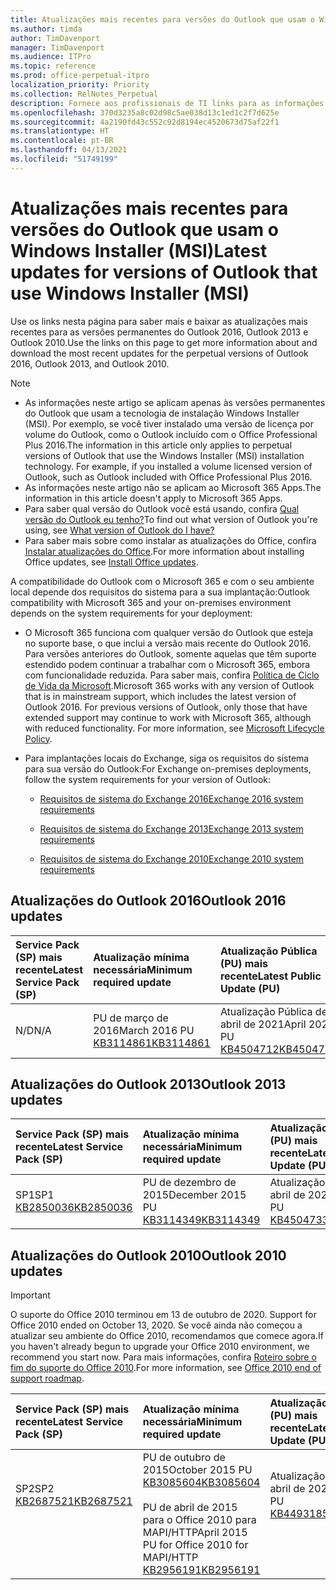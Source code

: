 ```yaml
---
title: Atualizações mais recentes para versões do Outlook que usam o Windows Installer (MSI)
ms.author: timda
author: TimDavenport
manager: TimDavenport
ms.audience: ITPro
ms.topic: reference
ms.prod: office-perpetual-itpro
localization_priority: Priority
ms.collection: RelNotes_Perpetual
description: Fornece aos profissionais de TI links para as informações de atualização mais recentes para as versões permanentes do Outlook 2016, Outlook 2013 e Outlook 2010
ms.openlocfilehash: 370d3235a8c02d98c5ae038d13c1ed1c2f7d625e
ms.sourcegitcommit: 4a2190fd43c552c92d8194ec4520673d75af22f1
ms.translationtype: HT
ms.contentlocale: pt-BR
ms.lasthandoff: 04/13/2021
ms.locfileid: "51749199"
---
```

# <a name="latest-updates-for-versions-of-outlook-that-use-windows-installer-msi"></a><span data-ttu-id="5b6ad-103">Atualizações mais recentes para versões do Outlook que usam o Windows Installer (MSI)</span><span class="sxs-lookup"><span data-stu-id="5b6ad-103">Latest updates for versions of Outlook that use Windows Installer (MSI)</span></span>

<span data-ttu-id="5b6ad-104">Use os links nesta página para saber mais e baixar as atualizações mais recentes para as versões permanentes do Outlook 2016, Outlook 2013 e Outlook 2010.</span><span class="sxs-lookup"><span data-stu-id="5b6ad-104">Use the links on this page to get more information about and download the most recent updates for the perpetual versions of Outlook 2016, Outlook 2013, and Outlook 2010.</span></span>
  
> [!NOTE]
> - <span data-ttu-id="5b6ad-p101">As informações neste artigo se aplicam apenas às versões permanentes do Outlook que usam a tecnologia de instalação Windows Installer (MSI). Por exemplo, se você tiver instalado uma versão de licença por volume do Outlook, como o Outlook incluído com o Office Professional Plus 2016.</span><span class="sxs-lookup"><span data-stu-id="5b6ad-p101">The information in this article only applies to perpetual versions of Outlook that use the Windows Installer (MSI) installation technology. For example, if you installed a volume licensed version of Outlook, such as Outlook included with Office Professional Plus 2016.</span></span>
> - <span data-ttu-id="5b6ad-107">As informações neste artigo não se aplicam ao Microsoft 365 Apps.</span><span class="sxs-lookup"><span data-stu-id="5b6ad-107">The information in this article doesn't apply to Microsoft 365 Apps.</span></span>
> - <span data-ttu-id="5b6ad-108">Para saber qual versão do Outlook você está usando, confira [Qual versão do Outlook eu tenho?](https://support.office.com/article/b3a9568c-edb5-42b9-9825-d48d82b2257c)</span><span class="sxs-lookup"><span data-stu-id="5b6ad-108">To find out what version of Outlook you're using, see [What version of Outlook do I have?](https://support.office.com/article/b3a9568c-edb5-42b9-9825-d48d82b2257c)</span></span>
> - <span data-ttu-id="5b6ad-109">Para saber mais sobre como instalar as atualizações do Office, confira [Instalar atualizações do Office](https://support.office.com/article/2ab296f3-7f03-43a2-8e50-46de917611c5).</span><span class="sxs-lookup"><span data-stu-id="5b6ad-109">For more information about installing Office updates, see [Install Office updates](https://support.office.com/article/2ab296f3-7f03-43a2-8e50-46de917611c5).</span></span> 
  
<span data-ttu-id="5b6ad-110">A compatibilidade do Outlook com o Microsoft 365 e com o seu ambiente local depende dos requisitos do sistema para a sua implantação:</span><span class="sxs-lookup"><span data-stu-id="5b6ad-110">Outlook compatibility with Microsoft 365 and your on-premises environment depends on the system requirements for your deployment:</span></span>
  
- <span data-ttu-id="5b6ad-p102">O Microsoft 365 funciona com qualquer versão do Outlook que esteja no suporte base, o que inclui a versão mais recente do Outlook 2016. Para versões anteriores do Outlook, somente aquelas que têm suporte estendido podem continuar a trabalhar com o Microsoft 365, embora com funcionalidade reduzida. Para saber mais, confira [Política de Ciclo de Vida da Microsoft](https://support.microsoft.com/lifecycle).</span><span class="sxs-lookup"><span data-stu-id="5b6ad-p102">Microsoft 365 works with any version of Outlook that is in mainstream support, which includes the latest version of Outlook 2016. For previous versions of Outlook, only those that have extended support may continue to work with Microsoft 365, although with reduced functionality. For more information, see [Microsoft Lifecycle Policy](https://support.microsoft.com/lifecycle).</span></span>
    
- <span data-ttu-id="5b6ad-114">Para implantações locais do Exchange, siga os requisitos do sistema para sua versão do Outlook:</span><span class="sxs-lookup"><span data-stu-id="5b6ad-114">For Exchange on-premises deployments, follow the system requirements for your version of Outlook:</span></span>
    
  - [<span data-ttu-id="5b6ad-115">Requisitos de sistema do Exchange 2016</span><span class="sxs-lookup"><span data-stu-id="5b6ad-115">Exchange 2016 system requirements</span></span>](/Exchange/plan-and-deploy/system-requirements)
    
  - [<span data-ttu-id="5b6ad-116">Requisitos de sistema do Exchange 2013</span><span class="sxs-lookup"><span data-stu-id="5b6ad-116">Exchange 2013 system requirements</span></span>](/exchange/exchange-2013-system-requirements-exchange-2013-help)
    
  - <span data-ttu-id="5b6ad-117">[Requisitos de sistema do Exchange 2010](/previous-versions/office/exchange-server-2010/aa996719(v=exchg.141))</span><span class="sxs-lookup"><span data-stu-id="5b6ad-117">[Exchange 2010 system requirements](/previous-versions/office/exchange-server-2010/aa996719(v=exchg.141))</span></span>

   
## <a name="outlook-2016-updates"></a><span data-ttu-id="5b6ad-118">Atualizações do Outlook 2016</span><span class="sxs-lookup"><span data-stu-id="5b6ad-118">Outlook 2016 updates</span></span>

|<span data-ttu-id="5b6ad-119">**Service Pack (SP) mais recente**</span><span class="sxs-lookup"><span data-stu-id="5b6ad-119">**Latest Service Pack (SP)**</span></span>|<span data-ttu-id="5b6ad-120">**Atualização mínima necessária**</span><span class="sxs-lookup"><span data-stu-id="5b6ad-120">**Minimum required update**</span></span>|<span data-ttu-id="5b6ad-121">**Atualização Pública (PU) mais recente**</span><span class="sxs-lookup"><span data-stu-id="5b6ad-121">**Latest Public Update (PU)**</span></span>|
|:-----|:-----|:-----|
|<span data-ttu-id="5b6ad-122">N/D</span><span class="sxs-lookup"><span data-stu-id="5b6ad-122">N/A</span></span>  <br/> |<span data-ttu-id="5b6ad-123">PU de março de 2016</span><span class="sxs-lookup"><span data-stu-id="5b6ad-123">March 2016 PU</span></span> <br/>[<span data-ttu-id="5b6ad-124">KB3114861</span><span class="sxs-lookup"><span data-stu-id="5b6ad-124">KB3114861</span></span>](https://support.microsoft.com/help/3114861) <br/> |<span data-ttu-id="5b6ad-125">Atualização Pública de abril de 2021</span><span class="sxs-lookup"><span data-stu-id="5b6ad-125">April 2021 PU</span></span> <br/>[<span data-ttu-id="5b6ad-126">KB4504712</span><span class="sxs-lookup"><span data-stu-id="5b6ad-126">KB4504712</span></span>](https://support.microsoft.com/help/4504712) 

## <a name="outlook-2013-updates"></a><span data-ttu-id="5b6ad-127">Atualizações do Outlook 2013</span><span class="sxs-lookup"><span data-stu-id="5b6ad-127">Outlook 2013 updates</span></span>

|<span data-ttu-id="5b6ad-128">**Service Pack (SP) mais recente**</span><span class="sxs-lookup"><span data-stu-id="5b6ad-128">**Latest Service Pack (SP)**</span></span>|<span data-ttu-id="5b6ad-129">**Atualização mínima necessária**</span><span class="sxs-lookup"><span data-stu-id="5b6ad-129">**Minimum required update**</span></span>|<span data-ttu-id="5b6ad-130">**Atualização Pública (PU) mais recente**</span><span class="sxs-lookup"><span data-stu-id="5b6ad-130">**Latest Public Update (PU)**</span></span>|
|:-----|:-----|:-----|
|<span data-ttu-id="5b6ad-131">SP1</span><span class="sxs-lookup"><span data-stu-id="5b6ad-131">SP1</span></span>  <br/>[<span data-ttu-id="5b6ad-132">KB2850036</span><span class="sxs-lookup"><span data-stu-id="5b6ad-132">KB2850036</span></span>](https://go.microsoft.com/fwlink/p/?LinkId=512538) <br/> |<span data-ttu-id="5b6ad-133">PU de dezembro de 2015</span><span class="sxs-lookup"><span data-stu-id="5b6ad-133">December 2015 PU</span></span> <br/>[<span data-ttu-id="5b6ad-134">KB3114349</span><span class="sxs-lookup"><span data-stu-id="5b6ad-134">KB3114349</span></span>](https://support.microsoft.com/kb/3114349) <br/> |<span data-ttu-id="5b6ad-135">Atualização Pública de abril de 2021</span><span class="sxs-lookup"><span data-stu-id="5b6ad-135">April 2021 PU</span></span> <br/>[<span data-ttu-id="5b6ad-136">KB4504733</span><span class="sxs-lookup"><span data-stu-id="5b6ad-136">KB4504733</span></span>](https://support.microsoft.com/help/4504733)  |
   
## <a name="outlook-2010-updates"></a><span data-ttu-id="5b6ad-137">Atualizações do Outlook 2010</span><span class="sxs-lookup"><span data-stu-id="5b6ad-137">Outlook 2010 updates</span></span>
> [!IMPORTANT]
> <span data-ttu-id="5b6ad-138">O suporte do Office 2010 terminou em 13 de outubro de 2020. </span><span class="sxs-lookup"><span data-stu-id="5b6ad-138">Support for Office 2010 ended on October 13, 2020.</span></span> <span data-ttu-id="5b6ad-139">Se você ainda não começou a atualizar seu ambiente do Office 2010, recomendamos que comece agora.</span><span class="sxs-lookup"><span data-stu-id="5b6ad-139">If you haven't already begun to upgrade your Office 2010 environment, we recommend you start now.</span></span> <span data-ttu-id="5b6ad-140">Para mais informações, confira [Roteiro sobre o fim do suporte do Office 2010](/DeployOffice/office-2010-end-support-roadmap).</span><span class="sxs-lookup"><span data-stu-id="5b6ad-140">For more information, see [Office 2010 end of support roadmap](/DeployOffice/office-2010-end-support-roadmap).</span></span>

|<span data-ttu-id="5b6ad-141">**Service Pack (SP) mais recente**</span><span class="sxs-lookup"><span data-stu-id="5b6ad-141">**Latest Service Pack (SP)**</span></span>|<span data-ttu-id="5b6ad-142">**Atualização mínima necessária**</span><span class="sxs-lookup"><span data-stu-id="5b6ad-142">**Minimum required update**</span></span>|<span data-ttu-id="5b6ad-143">**Atualização Pública (PU) mais recente**</span><span class="sxs-lookup"><span data-stu-id="5b6ad-143">**Latest Public Update (PU)**</span></span>|
|:-----|:-----|:-----|
|<span data-ttu-id="5b6ad-144">SP2</span><span class="sxs-lookup"><span data-stu-id="5b6ad-144">SP2</span></span> <br/>[<span data-ttu-id="5b6ad-145">KB2687521</span><span class="sxs-lookup"><span data-stu-id="5b6ad-145">KB2687521</span></span>](https://go.microsoft.com/fwlink/p/?LinkId=512542) <br><br><br><br/> |<span data-ttu-id="5b6ad-146">PU de outubro de 2015</span><span class="sxs-lookup"><span data-stu-id="5b6ad-146">October 2015 PU</span></span> <br/> [<span data-ttu-id="5b6ad-147">KB3085604</span><span class="sxs-lookup"><span data-stu-id="5b6ad-147">KB3085604</span></span>](https://support.microsoft.com/kb/3085604) <br/><br/>  <span data-ttu-id="5b6ad-148">PU de abril de 2015 para o Office 2010 para MAPI/HTTP</span><span class="sxs-lookup"><span data-stu-id="5b6ad-148">April 2015 PU for Office 2010 for MAPI/HTTP</span></span> <br/> [<span data-ttu-id="5b6ad-149">KB2956191</span><span class="sxs-lookup"><span data-stu-id="5b6ad-149">KB2956191</span></span>](https://support.microsoft.com/help/2956191/april-14-2015-update-for-office-2010-kb2956191) <br/> |<span data-ttu-id="5b6ad-150">Atualização Pública de abril de 2021</span><span class="sxs-lookup"><span data-stu-id="5b6ad-150">April 2021 PU</span></span> <br/>[<span data-ttu-id="5b6ad-151">KB4493185</span><span class="sxs-lookup"><span data-stu-id="5b6ad-151">KB4493185</span></span>](https://support.microsoft.com/help/4493185) <br><br><br><br/>|
